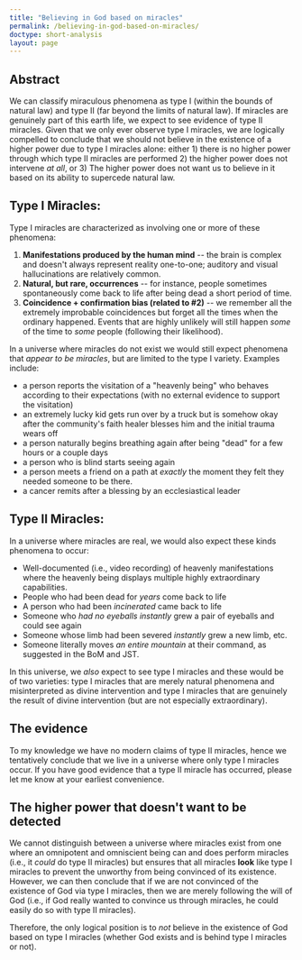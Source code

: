 ```yaml
---
title: "Believing in God based on miracles"
permalink: /believing-in-god-based-on-miracles/
doctype: short-analysis
layout: page
---
```


## Abstract

We can classify miraculous phenomena as type I (within the bounds of natural law) and type II (far beyond the limits of natural law).  If miracles are genuinely part of this earth life, we expect to see evidence of type II miracles.  Given that we only ever observe type I miracles, we are logically compelled to conclude that we should not believe in the existence of a higher power due to type I miracles alone: either 1) there is no higher power through which type II miracles are performed 2) the higher power does not intervene *at all*, or 3) The higher power does not want us to believe in it based on its ability to supercede natural law.

## Type I Miracles:

Type I miracles are characterized as involving one or more of these phenomena:

1. **Manifestations produced by the human mind** -- the brain is complex and doesn't always represent reality one-to-one; auditory and visual hallucinations are relatively common.
2. **Natural, but rare, occurrences** -- for instance, people sometimes spontaneously come back to life after being dead a short period of time.
3. **Coincidence + confirmation bias (related to #2)** -- we remember all the extremely improbable coincidences but forget all the times when the ordinary happened.  Events that are highly unlikely will still happen *some* of the time to *some* people (following their likelihood).

In a universe where miracles do not exist we would still expect phenomena that *appear to be miracles*, but are limited to the type I variety.  Examples include:

* a person reports the visitation of a "heavenly being" who behaves according to their expectations (with no external evidence to support the visitation)
* an extremely lucky kid gets run over by a truck but is somehow okay after the community's faith healer blesses him and the initial trauma wears off
* a person naturally begins breathing again after being "dead" for a few hours or a couple days
* a person who is blind starts seeing again
* a person meets a friend on a path at *exactly* the moment they felt they needed someone to be there.
* a cancer remits after a blessing by an ecclesiastical leader

## Type II Miracles:

In a universe where miracles are real, we would also expect these kinds phenomena to occur:

* Well-documented (i.e., video recording) of heavenly manifestations where the heavenly being displays multiple highly extraordinary capabilities.
* People who had been dead for *years* come back to life
* A person who had been *incinerated* came back to life
* Someone who *had no eyeballs* *instantly* grew a pair of eyeballs and could see again
* Someone whose limb had been severed *instantly* grew a new limb, etc.
* Someone literally moves *an entire mountain* at their command, as suggested in the BoM and JST.

In this universe, we *also* expect to see type I miracles and these would be of two varieties: type I miracles that are merely natural phenomena and misinterpreted as divine intervention and type I miracles that are genuinely the result of divine intervention (but are not especially extraordinary).

## The evidence

To my knowledge we have no modern claims of type II miracles, hence we tentatively conclude that we live in a universe where only type I miracles occur.  If you have good evidence that a type II miracle has occurred, please let me know at your earliest convenience.

## The higher power that doesn't want to be detected

We cannot distinguish between a universe where miracles exist from one where an omnipotent and omniscient being can and does perform miracles (i.e., it *could* do type II miracles) but ensures that all miracles **look** like type I miracles to prevent the unworthy from being convinced of its existence.  However, we can then conclude that if we are not convinced of the existence of God via type I miracles, then we are merely following the will of God (i.e., if God really wanted to convince us through miracles, he could easily do so with type II miracles).

Therefore, the only logical position is to *not* believe in the existence of God based on type I miracles (whether God exists and is behind type I miracles or not).

[^originalpublication]: I originally published this as [a comment](https://www.reddit.com/r/exmormon/comments/5qbcu6/how_do_we_explain_the_so_called_miracles_that/dcxy2uj/) but I've edited it significantly since then.
